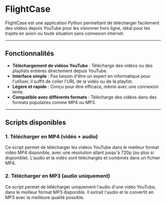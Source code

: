 # FlightCase

FlightCase est une application Python permettant de télécharger facilement des vidéos depuis YouTube pour les visionner hors ligne, idéal pour les trajets en avion ou toute situation sans connexion internet.

---

## Fonctionnalités

- **Téléchargement de vidéos YouTube** : Télécharge des vidéos ou des playlists entières directement depuis YouTube.
- **Interface simple** : Pas besoin d'être un expert en informatique pour l'utiliser, il suffit de coller l'URL de la vidéo ou de la playlist.
- **Légère et rapide** : Conçu pour être efficace, même avec une connexion lente.
- **Compatible avec différents formats** : Télécharge des vidéos dans des formats populaires comme MP4 ou MP3.

---

## Scripts disponibles

### 1. **Télécharger en MP4 (vidéo + audio)**

Ce script permet de télécharger les vidéos YouTube dans le meilleur format vidéo MP4 disponible, avec une résolution allant jusqu'à 720p (ou plus si disponible). L'audio et la vidéo sont téléchargés et combinés dans un fichier MP4.

### 2. **Télécharger en MP3 (audio uniquement)**

Ce script permet de télécharger uniquement l'audio d'une vidéo YouTube, dans le meilleur format MP3 disponible. Il extrait l'audio et le convertit en MP3 avec la meilleure qualité possible.
